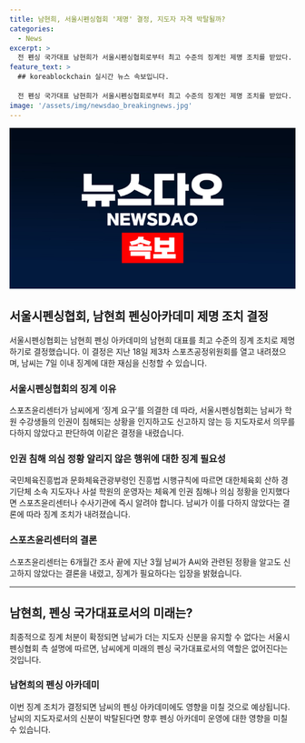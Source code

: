 ```yaml
---
title: 남현희, 서울시펜싱협회 '제명' 결정, 지도자 자격 박탈될까?
categories:
  - News
excerpt: >
  전 펜싱 국가대표 남현희가 서울시펜싱협회로부터 최고 수준의 징계인 제명 조치를 받았다. 남씨는 7일 이내에 징계에 대한 재심을 신청할 수 있으며, 최종적으로 징계 처분이 확정되면 더는 지도자 신분을 유지할 수 없을 것으로 보인다. 이는 스포츠윤리센터의 조사 결과에 따른 결정으로, 지도자로서의 의무를 다하지 않았다는 이유에서 나온 것으로 보인다. 또한, 남씨는 사기 공범 혐의를 받는 전 청조의 사건으로부터도 뒷받침되는 상황이다.
feature_text: >
  ## koreablockchain 실시간 뉴스 속보입니다.

  전 펜싱 국가대표 남현희가 서울시펜싱협회로부터 최고 수준의 징계인 제명 조치를 받았다. 남씨는 7일 이내에 징계에 대한 재심을 신청할 수 있으며, 최종적으로 징계 처분이 확정되면 더는 지도자 신분을 유지할 수 없을 것으로 보인다. 이는 스포츠윤리센터의 조사 결과에 따른 결정으로, 지도자로서의 의무를 다하지 않았다는 이유에서 나온 것으로 보인다. 또한, 남씨는 사기 공범 혐의를 받는 전 청조의 사건으로부터도 뒷받침되는 상황이다.
image: '/assets/img/newsdao_breakingnews.jpg'
---
```


<p><img src="/assets/img/newsdao_breakingnews.jpg" alt="koreablockchain 속보" /></p>

<h2 data-ke-size="size26">서울시펜싱협회, 남현희 펜싱아카데미 제명 조치 결정</h2>

<p data-ke-size="size16">서울시펜싱협회는 남현희 펜싱 아카데미의 남현희 대표를 최고 수준의 징계 조치로 제명하기로 결정했습니다. 이 결정은 지난 18일 제3차 스포츠공정위원회를 열고 내려졌으며, 남씨는 7일 이내 징계에 대한 재심을 신청할 수 있습니다.</p>

<h3><b>서울시펜싱협회의 징계 이유</b></h3>

<p data-ke-size="size16">스포츠윤리센터가 남씨에게 ‘징계 요구’를 의결한 데 따라, 서울시펜싱협회는 남씨가 학원 수강생들의 인권이 침해되는 상황을 인지하고도 신고하지 않는 등 지도자로서 의무를 다하지 않았다고 판단하여 이같은 결정을 내렸습니다.</p>

<h3><b>인권 침해 의심 정황 알리지 않은 행위에 대한 징계 필요성</b></h3>

<p data-ke-size="size16">국민체육진흥법과 문화체육관광부령인 진흥법 시행규칙에 따르면 대한체육회 산하 경기단체 소속 지도자나 사설 학원의 운영자는 체육계 인권 침해나 의심 정황을 인지했다면 스포츠윤리센터나 수사기관에 즉시 알려야 합니다. 남씨가 이를 다하지 않았다는 결론에 따라 징계 조치가 내려졌습니다.</p>

<h3><b>스포츠윤리센터의 결론</b></h3>

<p data-ke-size="size16">스포츠윤리센터는 6개월간 조사 끝에 지난 3월 남씨가 A씨와 관련된 정황을 알고도 신고하지 않았다는 결론을 내렸고, 징계가 필요하다는 입장을 밝혔습니다.</p>

<hr>

<h2 data-ke-size="size26">남현희, 펜싱 국가대표로서의 미래는?</h2>

<p data-ke-size="size16">최종적으로 징계 처분이 확정되면 남씨가 더는 지도자 신분을 유지할 수 없다는 서울시펜싱협회 측 설명에 따르면, 남씨에게 미래의 펜싱 국가대표로서의 역할은 없어진다는 것입니다.</p>

<h3><b>남현희의 펜싱 아카데미</b></h3>

<p data-ke-size="size16">이번 징계 조치가 결정되면 남씨의 펜싱 아카데미에도 영향을 미칠 것으로 예상됩니다. 남씨의 지도자로서의 신분이 박탈된다면 향후 펜싱 아카데미 운영에 대한 영향을 미칠 수 있습니다.</p>

